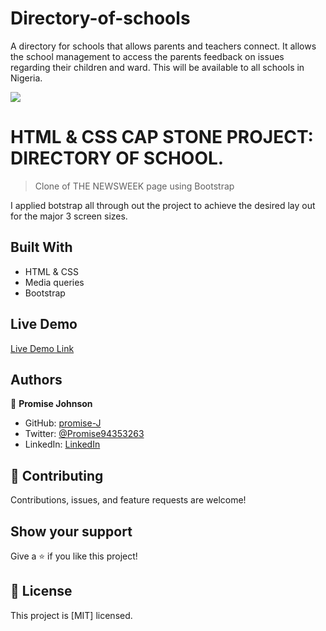 # Directory-of-schools
A directory for schools that allows parents and teachers connect. It allows the school management to access the parents feedback on issues regarding their children and ward. This will be available to all schools in Nigeria.

![](https://img.shields.io/badge/Microverse-blueviolet)

# HTML & CSS CAP STONE PROJECT: DIRECTORY OF SCHOOL.

> Clone of THE NEWSWEEK page using Bootstrap

<!-- <img src="img/ScreenShot-desktop.png" width="700">
<img src="img/ScreenShot-tablet.png" width="600">
<img src="img/ScreenShot-mobile.png" width="500"> -->

I applied botstrap all through out the project to achieve the desired lay out for the major 3 screen sizes.

## Built With

- HTML & CSS
- Media queries
- Bootstrap

## Live Demo

[Live Demo Link]()

## Authors

👤 **Promise Johnson**

- GitHub: [promise-J](https://github.com/promise-J)
- Twitter: [@Promise94353263](https://twitter.com/Promise94353263)
- LinkedIn: [LinkedIn](https://www.linkedin.com/in/promise-chiemela-788887142)

## 🤝 Contributing

Contributions, issues, and feature requests are welcome!

## Show your support

Give a ⭐️ if you like this project!

## 📝 License

This project is [MIT] licensed.
